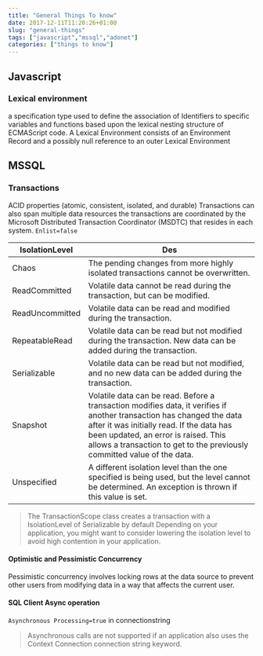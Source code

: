 ```yaml
---
title: "General Things To know"
date: 2017-12-11T11:20:26+01:00
slug: "general-things"
tags: ["javascript","mssql","adonet"]
categories: ["things to know"]
---
```


## Javascript

### Lexical environment

a specification type used to define the association of Identifiers to specific variables and functions based upon the lexical nesting structure of ECMAScript code. 
A Lexical Environment consists of an Environment Record and a possibly null reference to an outer Lexical Environment

## MSSQL

### Transactions

ACID properties (atomic, consistent, isolated, and durable)
Transactions can also span multiple data resources
the transactions are coordinated by the Microsoft Distributed Transaction Coordinator (MSDTC) that resides in each system.
`Enlist=false`

|IsolationLevel|Des|
|--------------|---|
|Chaos | The pending changes from more highly isolated transactions cannot be overwritten.|
|ReadCommitted | Volatile data cannot be read during the transaction, but can be modified.|
|ReadUncommitted | Volatile data can be read and modified during the transaction.|
|RepeatableRead | Volatile data can be read but not modified during the transaction. New data can be added during the transaction.|
|Serializable | Volatile data can be read but not modified, and no new data can be added during the transaction.|
|Snapshot | Volatile data can be read. Before a transaction modifies data, it verifies if another transaction has changed the data after it was initially read. If the data has been updated, an error is raised. This allows a transaction to get to the previously committed value of the data.|
|Unspecified | A different isolation level than the one specified is being used, but the level cannot be determined. An exception is thrown if this value is set.|

> The TransactionScope class creates a transaction with a IsolationLevel of Serializable by default
> Depending on your application, you might want to consider lowering the isolation level to avoid high contention in your application.

#### Optimistic and Pessimistic Concurrency

Pessimistic concurrency involves locking rows at the data source to prevent other users from modifying data in a way that affects the current user.

#### SQL Client Async operation

`Asynchronous Processing=true` in connectionstring
> Asynchronous calls are not supported if an application also uses the Context Connection connection string keyword.

